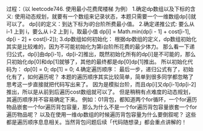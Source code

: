 过程：（以 leetcode746. 使用最小花费爬楼梯 为例）
1.确定dp数组以及下标的含义:
  使用动态规划，就要有一个数组来记录状态，本题只需要一个一维数组dp[i]就可以了。
  dp[i]的定义：到达下标为i的台阶所费最小值。
2.确定递推公式:
  要么从 i-1 上到 i，要么从 i-2 上到 i，取最小值
  dp[i] = Math.min(dp[i - 1] + cost[i-1], dp[i - 2] + cost[i-2]);
3.dp数组如何初始化：
  根据dp数组的定义，dp数组初始化其实是比较难的，因为不可能初始化为第i台阶所花费的最少体力。
  那么看一下递归公式，dp[i]由dp[i-1]，dp[i-2]推出，既然初始化所有的dp[i]是不可能的，那么只初始化dp[0]和dp[1]就够了，其他的最终都是dp[0]dp[1]推出。
  所以初始化代码为：
          dp[0] = 0;
          dp[1] = 0;
4.确定遍历顺序：
  最后一步，递归公式有了，初始化有了，如何遍历呢？
  本题的遍历顺序其实比较简单，简单到很多同学都忽略了思考这一步直接就把代码写出来了。
  因为是模拟台阶，而且dp[i]又dp[i-1]dp[i-2]推出，所以是从前到后遍历cost数组就可以了。
  但是稍稍有点难度的动态规划，其遍历顺序并不容易确定下来。
  例如：01背包，都知道两个for循环，一个for遍历物品嵌套一个for遍历背包容量，那么为什么不是一个for遍历背包容量嵌套一个for遍历物品呢？ 以及在使用一维dp数组的时候遍历背包容量为什么要倒叙呢？
  这些都是遍历顺序息息相关。当然背包问题后续「代码随想录」都会重点讲解的！



<!-- leetcode746. 使用最小花费爬楼梯
    class Solution {
    //动态规划
    public int minCostClimbingStairs(int[] cost) {
        int size = cost.length;
        int[] minCost = new int[size];
        //minCost[i]：到达下标为i的台阶所费最小值
        minCost[0] = 0;
        minCost[1] = 0;
        for (int i = 2; i < size; i++) {
            minCost[i] = Math.min(minCost[i - 1] + cost[i-1], minCost[i - 2] + cost[i - 2]);
        }
        //最后要到达顶楼，要么从台阶[size-1]上（步数无所谓），要么从台阶[size-2]上跨两步上
        return Math.min(minCost[size - 1] + cost[size - 1], minCost[size - 2] + cost[size - 2]);
    }
} -->



<!-- leetcode53. 最大子数组和
class Solution {
    public int maxSubArray(int[] nums) {
    //动态规划
    //dp[i]表示必须以i结尾的最大子数组的和，那么可以轻松得出转移方程，最后找dp数组的最大值即可
    int[] dp = new int[nums.length];
    dp[0] = nums[0];
    int max = nums[0];
    for(int i = 1 ; i < nums.length ; i++){
       dp[i] = Math.max(nums[i],dp[i-1]+nums[i]);
       max=Math.max(dp[i],max);
    }
    return max;
    }
} -->


<!-- leetcode198. 打家劫舍
转移方程：
设: 有 n 个房子，前 n 间能偷窃到的最高金额是 dp[n] ，前 n−1 间能偷窃到的最高金额是 dp[n-1] ，此时向这些房子后加一间房，此房间价值为 num ；
    加一间房间后： 由于不能抢相邻的房子，意味着抢第 n+1 间就不能抢第 n 间；那么前 n+1 间房能偷取到的最高金额 dp[n+1] 一定是以下两种情况的较大值 ：
    不抢第 n+1 个房间，因此等于前 n 个房子的最高金额，即 dp[n+1] = dp[n] ；
    抢第 n+1 个房间，此时不能抢第 n 个房间；因此等于前 n-1 个房子的最高金额加上当前房间价值，即 dp[n+1] = dp[n-1] + num ；
细心的我们发现： 难道在前 n 间的最高金额 dp[n] 情况下，第 n 间一定被偷了吗？假设没有被偷，那 n+1 间的最大值应该也可能是 dp[n+1] = dp[n] + num 吧？
其实这种假设的情况可以被省略，这是因为：
    假设第 n 间没有被偷，那么此时 dp[n] = dp[n-1] ，此时 dp[n+1] = dp[n] + num = dp[n-1] + num ，即可以将两种情况合并为一种情况考虑；
    假设第 n 间被偷，那么此时 dp[n+1] = dp[n] + num 不可取 ，因为偷了第 n 间就不能偷第 n+1 间。
    最终的转移方程： dp[n+1] = max(dp[n],dp[n-1]+num)

class Solution {
    //动态规划：https://leetcode.cn/problems/house-robber-ii/solution/213-da-jia-jie-she-iidong-tai-gui-hua-jie-gou-hua-/
    public int rob(int[] nums) {
    if(nums.length == 1) return nums[0]; 
    int[] dp = new int[nums.length];
    dp[0] = nums[0];
    dp[1] = Math.max(nums[0] , nums[1]);
    //dp[i]：盗贼走到下标为i的房子后可偷盗的最大钱财（注意是走到，并不一定进去偷！！！）
    for(int i = 2 ; i < nums.length ; i++){
        dp[i] = Math.max(dp[i -2] + nums[i] , dp[i -1]);
    }
    return dp[nums.length - 1];
    }
} -->



<!-- leetcode5. 最长回文子串
    class Solution {
    public String longestPalindrome(String s) {
        int len = s.length();
        if (len < 2) {
            return s;
        }
        int maxLen = 1;
        int begin = 0;
        char[] cs = s.toCharArray();
        // dp[i][j]:表示s[i][j]是否是回文串
        boolean[][] dp = new boolean[len][len];
        // 初始化：单独一个字符肯定是回文子串
        for (int i = 0; i < len; i++) {
            dp[i][i] = true;
        }

    // 当动态规划引入的是二维数组时，最好画表格进行模拟，即使知道了状态转移方程，也要摸清填写的方式以及填写的先后顺序
    // 只有这样才能确保最终的dp[i][j]能被填写!!!
        // 经验：dp区域是正方形的话，通常左下角区域无效不需要再填，因为走过的区域不用再走
        for (int j = 1; j < len; j++) { // 上三角区域，按列从上到下填
                                        // 这是因为dp[i][j]和dp[i+1][j-1]的值有关
                                        // 比如有dp[4][4]:
                                        // 只有先把列1从上到下填满，再把列2从上到下填满，才能把列3填写
                                        // 否则先填写行1，填写到dp[0][3]需要用到dp[1][2]，这是dp[1][2]还未填写
                                         
                                        //        0      1      2      3

                                        //  0    true           

                                         
                                        //  1          true        

                                         
                                        //  2                  true 


                                        //  3                          true

                                        //  dp[i][j] =(cs[i] == cs[j]) && (j - i + 1 <= 2 || dp[i + 1][j - 1]) ,i<j的情况下
            for (int i = 0; i < j; i++) {
                // 首尾不相等时，必不是回文串
                if (cs[i] != cs[j]) {
                    dp[i][j] = false;
                } else {
                    // 首尾相等时，有2种情况
                    // 情况1：s[i...j]长度不超过2，不用检查必为回文串
                    // 情况2：s[i...j]长度大于2，由s[i+1...j-1]来判断
                    dp[i][j] = j - i + 1 <= 2 || dp[i + 1][j - 1];
                }
                // 更新max和begin
                if (dp[i][j] && j - i + 1 > maxLen) {
                    maxLen = j - i + 1;
                    begin = i;
                }
            }
        }
        return s.substring(begin, begin + maxLen);
    }
} -->



<!-- leetcode42. 接雨水
public class Solution {
//https://leetcode-cn.com/problems/trapping-rain-water/solution/xiang-xi-tong-su-de-si-lu-fen-xi-duo-jie-fa-by-w-8/
//这题的关键在于求出每个柱子的上面能承接多少水
// 求每一列的水，我们只需要关注当前列，以及左边最高的墙，右边最高的墙就够了。
// 装水的多少，当然根据木桶效应，我们只需要看左边最高的墙和右边最高的墙中较矮的一个就够了。
// 所以，根据较矮的那个墙和当前列的墙的高度可以分为三种情况。
// 1.较矮的墙的高度大于当前列的墙的高度:
//   很明显，较矮的一边，减去当前列的高度就可以了，也就是 2 - 1 = 1，可以存一个单位的水。
// 2.较矮的墙的高度小于当前列的墙的高度:
//   不会有水
// 3.较矮的墙的高度等于当前列的墙的高度:
//   不会有水

    public int trap(int[] height) {
//解法二：按列求
    // int sum = 0;
    // //最两端的列不用考虑，因为一定不会有水。所以下标从 1 到 length - 2
    // for (int i = 1; i < height.length - 1; i++) {
    //     int max_left = 0;
    //     //找出左边最高
    //     for (int j = i - 1; j >= 0; j--) {
    //         if (height[j] > max_left) {
    //             max_left = height[j];
    //         }
    //     }
    //     int max_right = 0;
    //     //找出右边最高
    //     for (int j = i + 1; j < height.length; j++) {
    //         if (height[j] > max_right) {
    //             max_right = height[j];
    //         }
    //     }
    //     //找出两端较小的
    //     int min = Math.min(max_left, max_right);
    //     //只有较小的一段大于当前列的高度才会有水，其他情况不会有水
    //     if (min > height[i]) {
    //         sum = sum + (min - height[i]);
    //     }
    // }
    // return sum;

// 解法三: 动态规划
// 我们注意到，解法二中。对于每一列，我们求它左边最高的墙和右边最高的墙，都是重新遍历一遍所有高度，这里我们可以优化一下。
// 首先用两个数组，max_left [i] 代表第 i 列左边最高的墙的高度，max_right[i] 代表第 i 列右边最高的墙的高度。（一定要注意下，第 i 列左（右）边最高的墙，是不包括自身的，和 leetcode 上边的讲的有些不同）
// 对于 max_left我们其实可以这样求。
// max_left [i] = Max(max_left [i-1],height[i-1])。它前边的墙的左边的最高高度和它前边的墙的高度选一个较大的，就是当前列左边最高的墙了。
// 对于 max_right我们可以这样求。
// max_right[i] = Max(max_right[i+1],height[i+1]) 。它后边的墙的右边的最高高度和它后边的墙的高度选一个较大的，就是当前列右边最高的墙了。
// 这样，我们再利用解法二的算法，就不用在 for 循环里每次重新遍历一次求 max_left 和 max_right 了。
    int sum = 0;
    int[] max_left = new int[height.length];
    int[] max_right = new int[height.length];
    
    for (int i = 1; i < height.length - 1; i++) {
        max_left[i] = Math.max(max_left[i - 1], height[i - 1]);
    }
    for (int i = height.length - 2; i >= 0; i--) {
        max_right[i] = Math.max(max_right[i + 1], height[i + 1]);
    }
    for (int i = 1; i < height.length - 1; i++) {
        int min = Math.min(max_left[i], max_right[i]);
        if (min > height[i]) {
            sum = sum + (min - height[i]);
        }
    }
    return sum;

    }
} -->